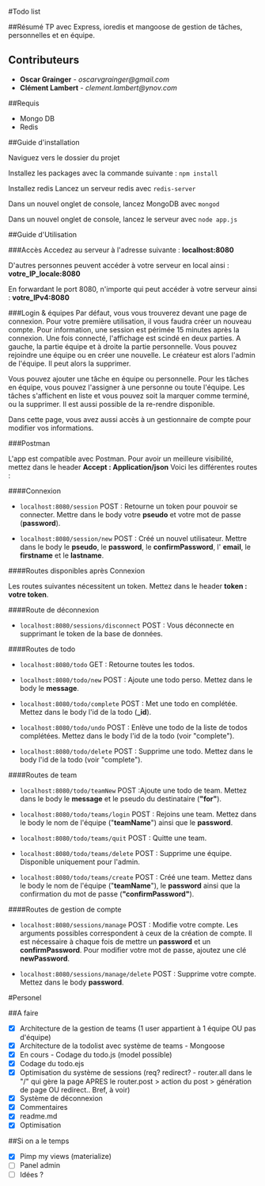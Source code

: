 #Todo list

##Résumé
TP avec Express, ioredis et mangoose de gestion de tâches, personnelles et en équipe.

## Contributeurs

- **Oscar Grainger** - _oscarvgrainger@gmail.com_
- **Clément Lambert** - _clement.lambert@ynov.com_

##Requis
 - Mongo DB
 - Redis

##Guide d'installation

Naviguez vers le dossier du projet

Installez les packages avec la commande suivante :
`npm install`

Installez redis
Lancez un serveur redis avec
`redis-server`

Dans un nouvel onglet de console, lancez MongoDB avec
`mongod`

Dans un nouvel onglet de console, lancez le serveur avec
`node app.js`

##Guide d'Utilisation

###Accès
Accedez au serveur à l'adresse suivante :
**localhost:8080**

D'autres personnes peuvent accéder à votre serveur en local ainsi :
**votre_IP_locale:8080**

En forwardant le port 8080, n'importe qui peut accéder à votre serveur ainsi :
**votre_IPv4:8080**

###Login & équipes
Par défaut, vous vous trouverez devant une page de connexion. Pour votre première utilisation, il vous faudra créer un nouveau compte. Pour information, une session est périmée 15 minutes après la connexion.
Une fois connecté, l'affichage est scindé en deux parties. A gauche, la partie équipe et à droite la partie personnelle.
Vous pouvez rejoindre une équipe ou en créer une nouvelle. Le créateur est alors l'admin de l'équipe. Il peut alors la supprimer.

Vous pouvez ajouter une tâche en équipe ou personnelle. Pour les tâches en équipe, vous pouvez l'assigner à une personne ou toute l'équipe. Les tâches s'affichent en liste et vous pouvez soit la marquer comme terminé, ou la supprimer.
Il est aussi possible de la re-rendre disponible.

Dans cette page, vous avez aussi accès à un gestionnaire de compte pour modifier vos informations.

###Postman

L'app est compatible avec Postman.
Pour avoir un meilleure visibilité, mettez dans le header **Accept : Application/json**
Voici les différentes routes :

####Connexion

- `localhost:8080/session` POST : Retourne un token pour pouvoir se connecter. Mettre dans le body votre **pseudo** et votre mot de passe (**password**).

- `localhost:8080/session/new` POST : Créé un nouvel utilisateur. Mettre dans le body le **pseudo**, le **password**, le **confirmPassword**, l' **email**, le **firstname** et le **lastname**.

####Routes disponibles après Connexion

Les routes suivantes nécessitent un token. Mettez dans le header **token : votre token**.

####Route de déconnexion

- `localhost:8080/sessions/disconnect` POST : Vous déconnecte en supprimant le token de la base de données.

####Routes de todo

- `localhost:8080/todo` GET : Retourne toutes les todos.

- `localhost:8080/todo/new` POST : Ajoute une todo perso. Mettez dans le body le **message**.

- `localhost:8080/todo/complete` POST : Met une todo en complétée. Mettez dans le body l'id de la todo (**_id**).

- `localhost:8080/todo/undo` POST : Enlève une todo de la liste de todos complétées. Mettez dans le body l'id de la todo (voir "complete").

- `localhost:8080/todo/delete` POST : Supprime une todo. Mettez dans le body l'id de la todo (voir "complete").

####Routes de team

- `localhost:8080/todo/teamNew` POST :Ajoute une todo de team. Mettez dans le body le **message** et le pseudo du destinataire (**"for"**).

- `localhost:8080/todo/teams/login` POST : Rejoins une team. Mettez dans le body le nom de l'équipe ("**teamName**") ainsi que le **password**.

- `localhost:8080/todo/teams/quit` POST : Quitte une team.

- `localhost:8080/todo/teams/delete` POST : Supprime une équipe. Disponible uniquement pour l'admin.

- `localhost:8080/todo/teams/create` POST : Créé une team. Mettez dans le body le nom de l'équipe ("**teamName**"), le **password** ainsi que la confirmation du mot de passe (**"confirmPassword"**).

####Routes de gestion de compte

- `localhost:8080/sessions/manage` POST : Modifie votre compte. Les arguments possibles correspondent à ceux de la création de compte. Il est nécessaire à chaque fois de mettre un **password** et un **confirmPassword**. Pour modifier votre mot de passe, ajoutez une clé **newPassword**.

- `localhost:8080/sessions/manage/delete` POST : Supprime votre compte. Mettez dans le body **password**.

#Personel

##A faire

- [x] Architecture de la gestion de teams (1 user appartient à 1 équipe OU pas d'équipe)
- [x] Architecture de la todolist avec système de teams - Mongoose
- [x] En cours - Codage du todo.js (model possible)
- [x] Codage du todo.ejs
- [x] Optimisation du système de sessions (req? redirect? - router.all dans le "/" qui gère la page APRES le router.post > action du post > génération de page OU redirect.. Bref, à voir)
- [x] Système de déconnexion
- [x] Commentaires
- [x] readme.md
- [x] Optimisation

##Si on a le temps

- [x] Pimp my views (materialize)
- [ ] Panel admin
- [ ] Idées ?
